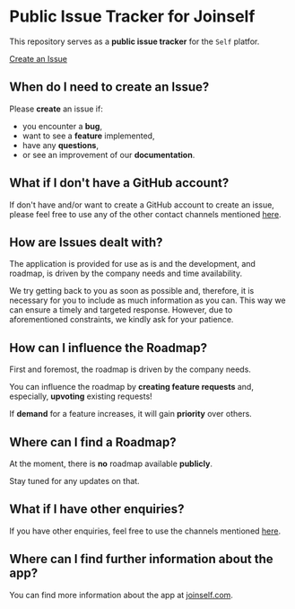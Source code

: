 # Public Issue Tracker for Joinself

This repository serves as a **public issue tracker** for the `Self` platfor.

[Create an Issue](https://github.com/joinself/issue-tracker/issues/new/choose)

## When do I need to create an Issue?

Please **create** an issue if:
- you encounter a **bug**,
- want to see a **feature** implemented,
- have any **questions**,
- or see an improvement of our **documentation**.

## What if I don't have a GitHub account?

If don't have and/or want to create a GitHub account to create an issue, please feel free to use any of the other contact channels mentioned [here](https://www.joinself.com/contact-us).

## How are Issues dealt with?

The application is provided for use as is and the development, and roadmap, is driven by the company needs and time availability.

We try getting back to you as soon as possible and, therefore, it is necessary for you to include as much information as you can. This way we can ensure a timely and targeted response.
However, due to aforementioned constraints, we kindly ask for your patience.

## How can I influence the Roadmap?

First and foremost, the roadmap is driven by the company needs.

You can influence the roadmap by **creating feature requests** and, especially, **upvoting** existing requests!

If **demand** for a feature increases, it will gain **priority** over others.

## Where can I find a Roadmap?

At the moment, there is **no** roadmap available **publicly**.

Stay tuned for any updates on that.

## What if I have other enquiries?

If you have other enquiries, feel free to use the channels mentioned [here](https://www.joinself.com/contact-us).

## Where can I find further information about the app?

You can find more information about the app at [joinself.com](https://www.joinself.com/).